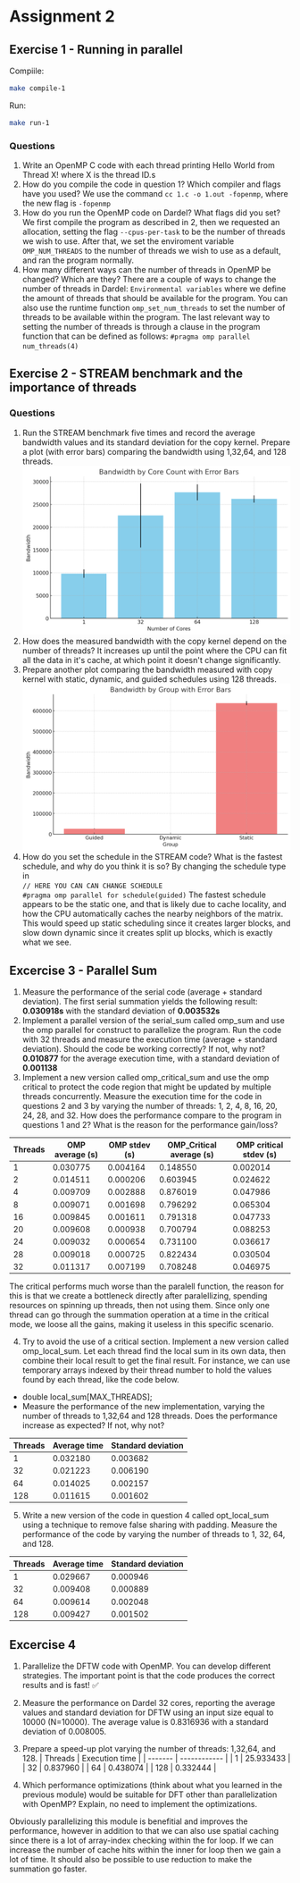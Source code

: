 # Assignment 2

## Exercise 1 - Running in parallel

Compiile:

```bash
make compile-1
```

Run:

```bash
make run-1
```

### Questions

1. Write an OpenMP C code with each thread printing Hello World from Thread X! where X is the thread ID.s
2. How do you compile the code in question 1? Which compiler and flags have you used?
   We use the command `cc 1.c -o 1.out -fopenmp`, where the new flag is `-fopenmp`
3. How do you run the OpenMP code on Dardel? What flags did you set?
   We first compile the program as described in 2, then we requested an allocation, setting the flag `--cpus-per-task` to be the number of threads we wish to use.
   After that, we set the enviroment variable `OMP_NUM_THREADS` to the number of threads we wish to use as a default, and ran the program normally.
4. How many different ways can the number of threads in OpenMP be changed? Which are they?
   There are a couple of ways to change the number of threads in Dardel: `Environmental variables` where we define the amount of threads that should be available for the program. You can also use the runtime function `omp_set_num_threads` to set the number of threads to be available within the program. The last relevant way to setting the number of threads is through a clause in the program function that can be defined as follows: `#pragma omp parallel num_threads(4)`

## Exercise 2 - STREAM benchmark and the importance of threads

### Questions

1. Run the STREAM benchmark five times and record the average bandwidth values and its standard deviation for the copy kernel. Prepare a plot (with error bars) comparing the bandwidth using 1,32,64, and 128 threads.
   ![](./2/2.graph.png)
2. How does the measured bandwidth with the copy kernel depend on the number of threads?
   It increases up until the point where the CPU can fit all the data in it's cache, at which point it doesn't change significantly.
3. Prepare another plot comparing the bandwidth measured with copy kernel with static, dynamic, and guided schedules using 128 threads.
   ![](./2/2.modified.png)
4. How do you set the schedule in the STREAM code? What is the fastest schedule, and why do you think it is so?
   By changing the schedule type in  
   `// HERE YOU CAN CAN CHANGE SCHEDULE`  
   `#pragma omp parallel for schedule(guided)`
   The fastest schedule appears to be the static one, and that is likely due to cache locality, and how the CPU automatically caches the nearby neighbors of the matrix.
   This would speed up static scheduling since it creates larger blocks, and slow down dynamic since it creates split up blocks, which is exactly what we see.

## Excercise 3 - Parallel Sum

1. Measure the performance of the serial code (average + standard deviation).
   The first serial summation yields the following result:
   **0.030918s** with the standard deviation of **0.003532s**
2. Implement a parallel version of the serial_sum called omp_sum and use the omp parallel for construct to parallelize the program. Run the code with 32 threads and measure the execution time (average + standard deviation). Should the code be working correctly? If not, why not?
   **0.010877** for the average execution time, with a standard deviation of **0.001138**
3. Implement a new version called omp_critical_sum and use the omp critical to protect the code region that might be updated by multiple threads concurrently. Measure the execution time for the code in questions 2 and 3 by varying the number of threads: 1, 2, 4, 8, 16, 20, 24, 28, and 32. How does the performance compare to the program in questions 1 and 2? What is the reason for the performance gain/loss?

| Threads | OMP average (s) | OMP stdev (s) | OMP_Critical average (s) | OMP critical stdev (s) |
| ------- | --------------- | ------------- | ------------------------ | ---------------------- |
| 1       | 0.030775        | 0.004164      | 0.148550                 | 0.002014               |
| 2       | 0.014511        | 0.000206      | 0.603945                 | 0.024622               |
| 4       | 0.009709        | 0.002888      | 0.876019                 | 0.047986               |
| 8       | 0.009071        | 0.001698      | 0.796292                 | 0.065304               |
| 16      | 0.009845        | 0.001611      | 0.791318                 | 0.047733               |
| 20      | 0.009608        | 0.000938      | 0.700794                 | 0.088253               |
| 24      | 0.009032        | 0.000654      | 0.731100                 | 0.036617               |
| 28      | 0.009018        | 0.000725      | 0.822434                 | 0.030504               |
| 32      | 0.011317        | 0.007199      | 0.708248                 | 0.046975               |

The critical performs much worse than the paralell function, the reason for this is that we create a bottleneck directly after paralellizing, spending resources on spinning up threads, then not using them. Since only one thread can go through the summation operation at a time in the critical mode, we loose all the gains, making it useless in this specific scenario.

4. Try to avoid the use of a critical section. Implement a new version called omp_local_sum. Let each thread find the local sum in its own data, then combine their local result to get the final result. For instance, we can use temporary arrays indexed by their thread number to hold the values found by each thread, like the code below.

- double local_sum[MAX_THREADS];
- Measure the performance of the new implementation, varying the number of threads to 1,32,64 and 128 threads. Does the performance increase as expected? If not, why not?

| Threads | Average time | Standard deviation |
| ------- | ------------ | ------------------ |
| 1       | 0.032180     | 0.003682           |
| 32      | 0.021223     | 0.006190           |
| 64      | 0.014025     | 0.002157           |
| 128     | 0.011615     | 0.001602           |

5. Write a new version of the code in question 4 called opt_local_sum using a technique to remove false sharing with padding. Measure the performance of the code by varying the number of threads to 1, 32, 64, and 128.

| Threads | Average time | Standard deviation |
| ------- | ------------ | ------------------ |
| 1       | 0.029667     | 0.000946           |
| 32      | 0.009408     | 0.000889           |
| 64      | 0.009614     | 0.002048           |
| 128     | 0.009427     | 0.001502           |

## Excercise 4

1. Parallelize the DFTW code with OpenMP. You can develop different strategies. The important point is that the code produces the correct results and is fast!
   ✅
2. Measure the performance on Dardel 32 cores, reporting the average values and standard deviation for DFTW using an input size equal to 10000 (N=10000).
   The average value is 0.8316936 with a standard deviation of 0.008005.
3. Prepare a speed-up plot varying the number of threads: 1,32,64, and 128.
   | Threads | Execution time |
   | ------- | ------------ |
   | 1 | 25.933433 |
   | 32 | 0.837960 |
   | 64 | 0.438074 |
   | 128 | 0.332444 |

4. Which performance optimizations (think about what you learned in the previous module) would be suitable for DFT other than parallelization with OpenMP? Explain, no need to implement the optimizations.

Obviously parallelizing this module is benefitial and improves the performance, however in addition to that we can also use spatial caching since there is a lot of array-index checking within the for loop. If we can increase the number of cache hits within the inner for loop then we gain a lot of time.
It should also be possible to use reduction to make the summation go faster.
